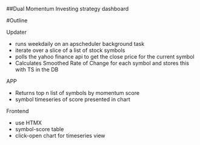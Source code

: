 ##Dual Momentum Investing strategy dashboard

#Outline

Updater 
- runs weekdaily on an apscheduler background task
- iterate over a slice of a list of stock symbols
- polls the yahoo finance api to get the close price for the current symbol
- Calculates Smoothed Rate of Change for each symbol and stores this with TS in the DB

APP
- Returns top n list of symbols by momentum score
- symbol timeseries of score presented in chart

Frontend
- use HTMX
- symbol-score table
- click-open chart for timeseries view

